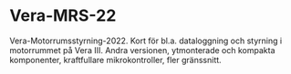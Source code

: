 # Vera-MRS-22
Vera-Motorrumsstyrning-2022. Kort för bl.a. dataloggning och styrning i motorrummet på Vera III.
Andra versionen, ytmonterade och kompakta komponenter, kraftfullare mikrokontroller, fler gränssnitt.
